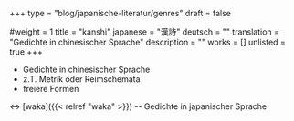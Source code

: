 +++
type = "blog/japanische-literatur/genres"
draft = false

#weight = 1
title = "kanshi"
japanese = "漢詩"
deutsch = ""
translation = "Gedichte in chinesischer Sprache"
description = ""
works = []
unlisted = true
+++

- Gedichte in chinesischer Sprache
- z.T. Metrik oder Reimschemata
- freiere Formen

↔ [waka]({{< relref "waka" >}}) -- Gedichte in japanischer Sprache

